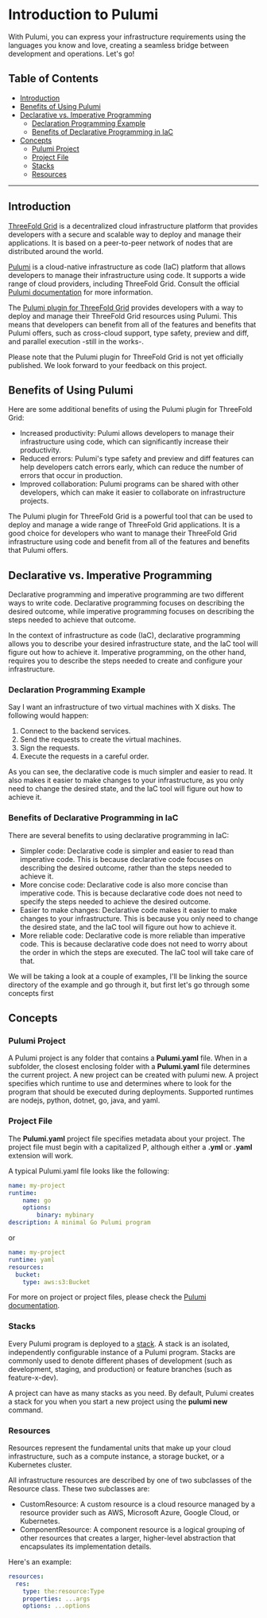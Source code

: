 <h1>Introduction to Pulumi</h1>

With Pulumi, you can express your infrastructure requirements using the languages you know and love, creating a seamless bridge between development and operations. Let's go!

<h2>Table of Contents</h2>

- [Introduction](#introduction)
- [Benefits of Using Pulumi](#benefits-of-using-pulumi)
- [Declarative vs. Imperative Programming](#declarative-vs-imperative-programming)
  - [Declaration Programming Example](#declaration-programming-example)
  - [Benefits of Declarative Programming in IaC](#benefits-of-declarative-programming-in-iac)
- [Concepts](#concepts)
  - [Pulumi Project](#pulumi-project)
  - [Project File](#project-file)
  - [Stacks](#stacks)
  - [Resources](#resources)

***

## Introduction

[ThreeFold Grid](https://threefold.io) is a decentralized cloud infrastructure platform that provides developers with a secure and scalable way to deploy and manage their applications. It is based on a peer-to-peer network of nodes that are distributed around the world.

[Pulumi](https://www.pulumi.com/) is a cloud-native infrastructure as code (IaC) platform that allows developers to manage their infrastructure using code. It supports a wide range of cloud providers, including ThreeFold Grid. Consult the official [Pulumi documentation](https://www.pulumi.com/docs/) for more information.

The [Pulumi plugin for ThreeFold Grid](https://github.com/threefoldtech/pulumi-provider-grid) provides developers with a way to deploy and manage their ThreeFold Grid resources using Pulumi. This means that developers can benefit from all of the features and benefits that Pulumi offers, such as cross-cloud support, type safety, preview and diff, and parallel execution -still in the works-.

Please note that the Pulumi plugin for ThreeFold Grid is not yet officially published. We look forward to your feedback on this project.

## Benefits of Using Pulumi

Here are some additional benefits of using the Pulumi plugin for ThreeFold Grid:

- Increased productivity: Pulumi allows developers to manage their infrastructure using code, which can significantly increase their productivity.
- Reduced errors: Pulumi's type safety and preview and diff features can help developers catch errors early, which can reduce the number of errors that occur in production.
- Improved collaboration: Pulumi programs can be shared with other developers, which can make it easier to collaborate on infrastructure projects.

The Pulumi plugin for ThreeFold Grid is a powerful tool that can be used to deploy and manage a wide range of ThreeFold Grid applications. It is a good choice for developers who want to manage their ThreeFold Grid infrastructure using code and benefit from all of the features and benefits that Pulumi offers.

## Declarative vs. Imperative Programming

Declarative programming and imperative programming are two different ways to write code. Declarative programming focuses on describing the desired outcome, while imperative programming focuses on describing the steps needed to achieve that outcome.

In the context of infrastructure as code (IaC), declarative programming allows you to describe your desired infrastructure state, and the IaC tool will figure out how to achieve it. Imperative programming, on the other hand, requires you to describe the steps needed to create and configure your infrastructure.

### Declaration Programming Example

Say I want an infrastructure of two virtual machines with X disks. The following would happen:

1. Connect to the backend services.
2. Send the requests to create the virtual machines.
3. Sign the requests.
4. Execute the requests in a careful order.

As you can see, the declarative code is much simpler and easier to read. It also makes it easier to make changes to your infrastructure, as you only need to change the desired state, and the IaC tool will figure out how to achieve it.

### Benefits of Declarative Programming in IaC

There are several benefits to using declarative programming in IaC:

- Simpler code: Declarative code is simpler and easier to read than imperative code. This is because declarative code focuses on describing the desired outcome, rather than the steps needed to achieve it.
- More concise code: Declarative code is also more concise than imperative code. This is because declarative code does not need to specify the steps needed to achieve the desired outcome.
- Easier to make changes: Declarative code makes it easier to make changes to your infrastructure. This is because you only need to change the desired state, and the IaC tool will figure out how to achieve it.
- More reliable code: Declarative code is more reliable than imperative code. This is because declarative code does not need to worry about the order in which the steps are executed. The IaC tool will take care of that.

We will be taking a look at a couple of examples, I'll be linking the source directory of the example and go through it, but first let's go through some concepts first

## Concepts

### Pulumi Project

A Pulumi project is any folder that contains a **Pulumi.yaml** file. When in a subfolder, the closest enclosing folder with a **Pulumi.yaml** file determines the current project. A new project can be created with pulumi new. A project specifies which runtime to use and determines where to look for the program that should be executed during deployments. Supported runtimes are nodejs, python, dotnet, go, java, and yaml.

### Project File

The **Pulumi.yaml** project file specifies metadata about your project. The project file must begin with a capitalized P, although either a **.yml** or **.yaml** extension will work.

A typical Pulumi.yaml file looks like the following:

```yaml
name: my-project
runtime:
    name: go
    options:
        binary: mybinary
description: A minimal Go Pulumi program
```

or

```yaml
name: my-project
runtime: yaml
resources:
  bucket:
    type: aws:s3:Bucket

```

For more on project or project files, please check the [Pulumi documentation](https://www.pulumi.com/docs/concepts/projects/).

### Stacks

Every Pulumi program is deployed to a [stack](https://www.pulumi.com/docs/concepts/stack/). A stack is an isolated, independently configurable instance of a Pulumi program. Stacks are commonly used to denote different phases of development (such as development, staging, and production) or feature branches (such as feature-x-dev).

A project can have as many stacks as you need. By default, Pulumi creates a stack for you when you start a new project using the **pulumi new** command.

### Resources

Resources represent the fundamental units that make up your cloud infrastructure, such as a compute instance, a storage bucket, or a Kubernetes cluster.

All infrastructure resources are described by one of two subclasses of the Resource class. These two subclasses are:

- CustomResource: A custom resource is a cloud resource managed by a resource provider such as AWS, Microsoft Azure, Google Cloud, or Kubernetes.
- ComponentResource: A component resource is a logical grouping of other resources that creates a larger, higher-level abstraction that encapsulates its implementation details.

Here's an example:

```yaml
resources:
  res:
    type: the:resource:Type
    properties: ...args
    options: ...options
```
